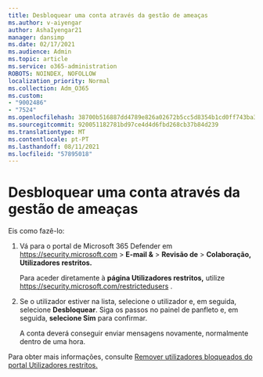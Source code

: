 ```yaml
---
title: Desbloquear uma conta através da gestão de ameaças
ms.author: v-aiyengar
author: AshaIyengar21
manager: dansimp
ms.date: 02/17/2021
ms.audience: Admin
ms.topic: article
ms.service: o365-administration
ROBOTS: NOINDEX, NOFOLLOW
localization_priority: Normal
ms.collection: Adm_O365
ms.custom:
- "9002486"
- "7524"
ms.openlocfilehash: 38700b516887dd4789e826a02672b5cc5d8354b1cd0ff743ba321724903413ba
ms.sourcegitcommit: 920051182781bd97ce4d4d6fbd268cb37b84d239
ms.translationtype: MT
ms.contentlocale: pt-PT
ms.lasthandoff: 08/11/2021
ms.locfileid: "57895018"
---
```

# <a name="unblock-an-account-by-using-threat-management"></a>Desbloquear uma conta através da gestão de ameaças

Eis como fazê-lo:

1. Vá para o portal de Microsoft 365 Defender em <https://security.microsoft.com> \> **E-mail &** \> **Revisão de** \> **Colaboração, Utilizadores restritos.**

   Para aceder diretamente à **página Utilizadores restritos,** utilize <https://security.microsoft.com/restrictedusers> .

2. Se o utilizador estiver na lista, selecione o utilizador e, em seguida, selecione **Desbloquear**. Siga os passos no painel de panfleto e, em seguida, **selecione Sim** para confirmar.

   A conta deverá conseguir enviar mensagens novamente, normalmente dentro de uma hora.

Para obter mais informações, consulte [Remover utilizadores bloqueados do portal Utilizadores restritos.](https://docs.microsoft.com/microsoft-365/security/office-365-security/removing-user-from-restricted-users-portal-after-spam)
